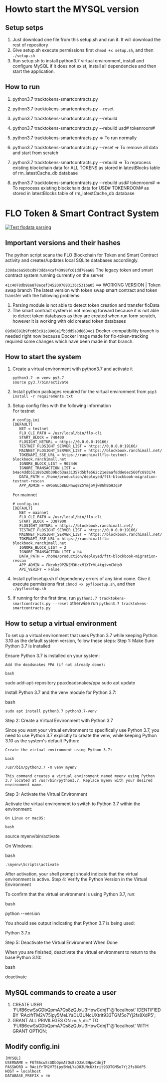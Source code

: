 # Howto start the MYSQL version

## Setup setps

1. Just download one file from this setup.sh and run it. It will download the rest of repository
2. Give setup.sh execute permissions first `chmod +x setup.sh`, and then `./setup.sh`
3. Run setup.sh to install python3.7 virtual environment, install and configure MySQL if it does not exist, install all dependencies and then start the application.

## How to run
1. python3.7 tracktokens-smartcontracts.py 
2. python3.7 tracktokens-smartcontracts.py --reset
3. python3.7 tracktokens-smartcontracts.py --rebuild
4. python3.7 tracktokens-smartcontracts.py --rebuild usd# tokenroom#

1. python3.7 tracktokens-smartcontracts.py => To run normally
2. python3.7 tracktokens-smartcontracts.py --reset => To remove all data and start from scratch
3. python3.7 tracktokens-smartcontracts.py --rebuild => To reprocess existing blockchain data for ALL TOKENS as stored in latestBlocks table of rm_latestCache_db database
4. python3.7 tracktokens-smartcontracts.py --rebuild usd# tokenroom# => To reprocess existing blockchain data for USD# TOKENROOM# as stored in latestBlocks table of rm_latestCache_db database

# FLO Token & Smart Contract System 
[![Test flodata parsing](https://github.com/ranchimall/flo-token-tracking/actions/workflows/test_parsing.yml/badge.svg?branch=swap-statef-testing)](https://github.com/ranchimall/flo-token-tracking/actions/workflows/test_parsing.yml)

## Important versions and their hashes
The python script scans the FLO Blockchain for Token and Smart Contract activity and creates/updates local SQLite databases accordingly. 

`339dac6a50bcd973dda4caf43998fc61dd79ea68` 
The legacy token and smart contract system running currently on the server 

`41c4078db98e878ecef3452007893136c531ba05` ==> WORKING VERSION | Token swap branch 
The latest version with token swap smart contract and token transfer with the following problems:
1. Parsing module is not able to detect token creation and transfer floData 
2. The smart contract system is not moving forward because it is not able to detect token databases as they are created when run form scratch, however it is working with old created token databases

`89d96501b9fcdd3c91c8900e1fb3dd5a8d8684c1`
Docker-compatibility branch is needed right now because Docker image made for flo-token-tracking required some changes which have been made in that branch. 


## How to start the system 

1. Create a virtual environment with python3.7 and activate it 
   ```
   python3.7 -m venv py3.7 
   source py3.7/bin/activate
   ```
2. Install python packages required for the virtual environment from `pip3 install -r requirements.txt` 
3. Setup config files with the following information  
   For testnet 
   ```
   # config.ini
   [DEFAULT]
      NET = testnet
      FLO_CLI_PATH = /usr/local/bin/flo-cli
      START_BLOCK = 740400
      FLOSIGHT_NETURL = https://0.0.0.0:19166/
      TESTNET_FLOSIGHT_SERVER_LIST = https://0.0.0.0:19166/
      MAINNET_FLOSIGHT_SERVER_LIST = https://blockbook.ranchimall.net/
      TOKENAPI_SSE_URL = https://ranchimallflo-testnet-blockbook.ranchimall.net
      IGNORE_BLOCK_LIST = 902446
      IGNORE_TRANSACTION_LIST = b4ac4ddb51188b28b39bcb3aa31357d5bfe562c21e8aaf8dde0ec560fc893174
      DATA_PATH = /home/production/deployed/ftt-blockbook-migration-testnet-rescan
      APP_ADMIN = oWooGLbBELNnwq8Z5YmjoVjw8GhBGH3qSP
    ```
    
   For mainnet 
   ```
   # config.ini
   [DEFAULT]
      NET = mainnet
      FLO_CLI_PATH = /usr/local/bin/flo-cli
      START_BLOCK = 3387900
      FLOSIGHT_NETURL = https://blockbook.ranchimall.net/
      TESTNET_FLOSIGHT_SERVER_LIST = https://0.0.0.0:19166/
      MAINNET_FLOSIGHT_SERVER_LIST = https://blockbook.ranchimall.net/
      TOKENAPI_SSE_URL = https://ranchimallflo-blockbook.ranchimall.net
      IGNORE_BLOCK_LIST = 2
      IGNORE_TRANSACTION_LIST = b4
      DATA_PATH = /home/production/deployed/ftt-blockbook-migration-rescan
      APP_ADMIN = FNcvkz9PZNZM3HcxM1XTrVL4tgivmCkHp9
      API_VERIFY = False

   ```

4. Install pyflosetup.sh if dependency errors of any kind come. Give it execute permissions first `chmod +x pyflosetup.sh`, and then `./pyflosetup.sh`  
   
    
5. If running for the first time, run  `python3.7 tracktokens-smartcontracts.py --reset` otherwise run `python3.7 tracktokens-smartcontracts.py`


## How to setup a virtual environment

To set up a virtual environment that uses Python 3.7 while keeping Python 3.10 as the default system version, follow these steps:
Step 1: Make Sure Python 3.7 is Installed

Ensure Python 3.7 is installed on your system:

    Add the deadsnakes PPA (if not already done):

    bash

sudo add-apt-repository ppa:deadsnakes/ppa
sudo apt update

Install Python 3.7 and the venv module for Python 3.7:

bash

    sudo apt install python3.7 python3.7-venv

Step 2: Create a Virtual Environment with Python 3.7

Since you want your virtual environment to specifically use Python 3.7, you need to use Python 3.7 explicitly to create the venv, while keeping Python 3.10 as the system's default Python:

    Create the virtual environment using Python 3.7:

    bash

    /usr/bin/python3.7 -m venv myenv

    This command creates a virtual environment named myenv using Python 3.7 located at /usr/bin/python3.7. Replace myenv with your desired environment name.

Step 3: Activate the Virtual Environment

Activate the virtual environment to switch to Python 3.7 within the environment:

    On Linux or macOS:

    bash

source myenv/bin/activate

On Windows:

bash

    .\myenv\Scripts\activate

After activation, your shell prompt should indicate that the virtual environment is active.
Step 4: Verify the Python Version in the Virtual Environment

To confirm that the virtual environment is using Python 3.7, run:

bash

python --version

You should see output indicating that Python 3.7 is being used:

Python 3.7.x

Step 5: Deactivate the Virtual Environment When Done

When you are finished, deactivate the virtual environment to return to the base Python 3.10:

bash

deactivate

## MySQL commands to create a user
1. CREATE USER 'FUfB6cwSsGDbQpmA7Qs8zQJxU3HpwCdnjT'@'localhost' IDENTIFIED BY 'RAcifrTM2V75ipy5MeLYaDU3UNcUXtrit933TGM5o7Yj2fs8XdP5';
2. GRANT ALL PRIVILEGES ON `rm_%_db`.* TO 'FUfB6cwSsGDbQpmA7Qs8zQJxU3HpwCdnjT'@'localhost' WITH GRANT OPTION;

## Modify config.ini
   ```
   [MYSQL]
   USERNAME = FUfB6cwSsGDbQpmA7Qs8zQJxU3HpwCdnjT
   PASSWORD = RAcifrTM2V75ipy5MeLYaDU3UNcUXtrit933TGM5o7Yj2fs8XdP5
   HOST = localhost
   DATABASE_PREFIX = rm
   ```

